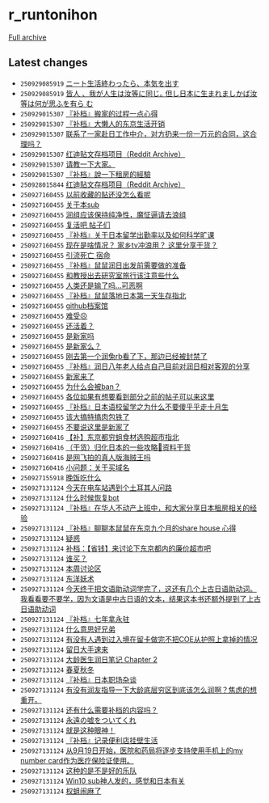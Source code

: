 # r_runtonihon

[Full archive](archive.md)

## Latest changes

- `250929085919` [ニート生活終わったら、本気を出す](../posts/r_runtonihon/250929034952_1nt85jz.md)
- `250929085919` [皆人 、我が人生は汝等に同じ｡ 但し日本に生まれましかば汝等は何が思ふを有ら む](../posts/r_runtonihon/250928114412_1nsm8km.md)
- `250929015307` [『补档』搬家的过程一点心得](../posts/r_runtonihon/250928070256_1nshrwe.md)
- `250929015307` [『补档』大懒人的东京生活开销](../posts/r_runtonihon/250928065708_1nshog2.md)
- `250929015307` [联系了一家赴日工作中介，对方扔来一份一万元的合同，这合理吗？](../posts/r_runtonihon/250928081023_1nsitf9.md)
- `250929015307` [红迪贴文存档项目（Reddit Archive）](../posts/r_runtonihon/250927164342_1nrzx1w.md)
- `250929015307` [请教一下大家。](../posts/r_runtonihon/250927151255_1nrxpa6.md)
- `250929015307` [『补档』說一下租房的經驗](../posts/r_runtonihon/250928070714_1nshuff.md)
- `250928015844` [红迪贴文存档项目（Reddit Archive）](../posts/r_runtonihon/250927164616_1nrzzam.md)
- `250927160455` [以前收藏的贴还没怎么看呢](../posts/r_runtonihon/250922170703_1nns9al.md)
- `250927160455` [关于本sub](../posts/r_runtonihon/250922153113_1nnpoe0.md)
- `250927160455` [润组应该保持纯净性，魔怔逼请去浪组](../posts/r_runtonihon/250923022130_1no5lkf.md)
- `250927160455` [复活吧 帖子们](../posts/r_runtonihon/250922160509_1nnql50.md)
- `250927160455` [『补档』关于日本留学出勤率以及如何科学旷课](../posts/r_runtonihon/250923063727_1noa7k0.md)
- `250927160455` [现在是啥情况？ 家乡tv冲浪用？ 这里分享干货？](../posts/r_runtonihon/250923090931_1noch2z.md)
- `250927160455` [引流死亡 宿命](../posts/r_runtonihon/250922170637_1nns8vx.md)
- `250927160455` [『补档』鼠鼠润日出发前需要做的准备](../posts/r_runtonihon/250923063351_1noa5i1.md)
- `250927160455` [和教授出去研究室旅行该注意些什么](../posts/r_runtonihon/250923041038_1no7pzp.md)
- `250927160455` [人类还是输了吗…可恶啊](../posts/r_runtonihon/250922202256_1nnxhkp.md)
- `250927160455` [『补档』鼠鼠落地日本第一天生存指北](../posts/r_runtonihon/250923063453_1noa63a.md)
- `250927160455` [github档案馆](../posts/r_runtonihon/250923133858_1nohntl.md)
- `250927160455` [难受😣](../posts/r_runtonihon/250922203225_1nnxqk4.md)
- `250927160455` [还活着？](../posts/r_runtonihon/250923133352_1nohjbg.md)
- `250927160455` [是新家吗](../posts/r_runtonihon/250922160143_1nnqhqv.md)
- `250927160455` [是新家么？](../posts/r_runtonihon/250923135948_1noi66r.md)
- `250927160455` [刚去第一个润兔rb看了下，那边已经被封禁了](../posts/r_runtonihon/250922192945_1nnw31p.md)
- `250927160455` [『补档』润日八年老人给点自己目前对润日相对客观的分享](../posts/r_runtonihon/250923063836_1noa85m.md)
- `250927160455` [新家来了](../posts/r_runtonihon/250922162635_1nnr5vv.md)
- `250927160455` [为什么会被ban？](../posts/r_runtonihon/250922162039_1nnr043.md)
- `250927160455` [各位如果有想要看到部分之前的帖子可以来这里](../posts/r_runtonihon/250922205042_1nny7ra.md)
- `250927160455` [『补档』日本语校留学之为什么不要傻乎乎走十月生](../posts/r_runtonihon/250923063626_1noa6zf.md)
- `250927160455` [该大搞特搞肉包铁了](../posts/r_runtonihon/250923072228_1noawod.md)
- `250927160455` [不要说这里是新家了](../posts/r_runtonihon/250922163204_1nnrb7i.md)
- `250927160416` [【补】东京都穷蛆食材选购超市指北](../posts/r_runtonihon/250924105737_1np91la.md)
- `250927160416` [（干货）归化日本的一些攻略📁资料干货](../posts/r_runtonihon/250924105120_1np8xql.md)
- `250927160416` [是网飞拍的真人版海贼王吗](../posts/r_runtonihon/250924012733_1nozczx.md)
- `250927160416` [小问题：关于买域名](../posts/r_runtonihon/250924032404_1np1qqw.md)
- `250927155918` [晚饭吃什么](../posts/r_runtonihon/250927150200_1nrxfnf.md)
- `250927131124` [今天在电车站遇到个土耳其人问路](../posts/r_runtonihon/250926074615_1nqv96w.md)
- `250927131124` [什么时候恢复bot](../posts/r_runtonihon/250925141239_1nq7vh3.md)
- `250927131124` [『补档』在华人不动产上班中，和大家分享日本租房相关的经验](../posts/r_runtonihon/250925025545_1npvqss.md)
- `250927131124` [『补档』聊聊本鼠鼠在东京九个月的share house 心得](../posts/r_runtonihon/250925025223_1npvodp.md)
- `250927131124` [疑惑](../posts/r_runtonihon/250926045310_1nqsgwi.md)
- `250927131124` [补档：【省钱】来讨论下东京都内的廉价超市吧](../posts/r_runtonihon/250926055738_1nqtjf2.md)
- `250927131124` [谁买？](../posts/r_runtonihon/250925165201_1nqc0t9.md)
- `250927131124` [本周讨论区](../posts/r_runtonihon/250925173404_1nqd4u6.md)
- `250927131124` [东洋妖术](../posts/r_runtonihon/250927031429_1nrkpyy.md)
- `250927131124` [今天终于把文语助动词学完了，这还有几个上古日语助动词。我看看要不要学，因为文语是中古日语的文本，结果这本书还额外提到了上古日语助动词](../posts/r_runtonihon/250925131422_1nq6g7x.md)
- `250927131124` [『补档』七年拿永驻](../posts/r_runtonihon/250925023054_1npv942.md)
- `250927131124` [什么意思好兄弟](../posts/r_runtonihon/250924134953_1npcnyr.md)
- `250927131124` [有没有人遇到过入境在留卡做完不把COE从护照上拿掉的情况](../posts/r_runtonihon/250926155114_1nr4ydb.md)
- `250927131124` [留日大手速来](../posts/r_runtonihon/250925110129_1nq3pq3.md)
- `250927131124` [大龄医生润日笔记 Chapter 2](../posts/r_runtonihon/250925121541_1nq554z.md)
- `250927131124` [春夏秋冬](../posts/r_runtonihon/250927124749_1nrudq8.md)
- `250927131124` [『补档』日本职场杂谈](../posts/r_runtonihon/250926052718_1nqt1lz.md)
- `250927131124` [有没有润友指导一下大龄底层穷区到底该怎么润啊？焦虑的想重开。](../posts/r_runtonihon/250924144507_1npe23e.md)
- `250927131124` [还有什么需要补档的内容吗？](../posts/r_runtonihon/250926035420_1nqreei.md)
- `250927131124` [永遠の嘘をついてくれ](../posts/r_runtonihon/250926001530_1nqn03r.md)
- `250927131124` [就是这种眼神！](../posts/r_runtonihon/250925180003_1nqdtlr.md)
- `250927131124` [『补档』记录便利店挂壁生活](../posts/r_runtonihon/250925024645_1npvkfs.md)
- `250927131124` [从9月19日开始，医院和药局将逐步支持使用手机上的my number card作为医疗保险证使用。](../posts/r_runtonihon/250926055856_1nqtk4g.md)
- `250927131124` [这种的是不是好的乐队](../posts/r_runtonihon/250926094030_1nqwzrq.md)
- `250927131124` [Win10 sub神人发的，感觉和日本有关](../posts/r_runtonihon/250924155029_1npfs91.md)
- `250927131124` [权蛆闹麻了](../posts/r_runtonihon/250925060300_1npz1wr.md)
